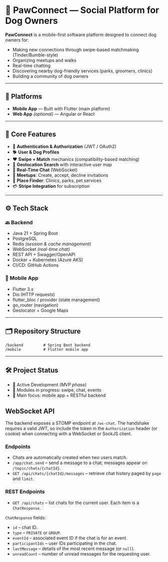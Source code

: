 # 🐾 PawConnect — Social Platform for Dog Owners 

**PawConnect** is a mobile-first software platform designed to connect dog owners for:

- Making new connections through swipe-based matchmaking (Tinder/Bumble-style)
- Organizing meetups and walks
- Real-time chatting
- Discovering nearby dog-friendly services (parks, groomers, clinics)
- Building a community of dog owners

---

## 📱 Platforms

- **Mobile App** — Built with Flutter (main platform)
- **Web App** *(optional)* — Angular or React

---

## 🧩 Core Features

- 🔐 **Authentication & Authorization** (JWT / OAuth2)
- 🐕 **User & Dog Profiles**
- ❤️ **Swipe + Match** mechanics (compatibility-based matching)
- 📍 **Geolocation Search** with interactive user map
- 💬 **Real-Time Chat** (WebSocket)
- 📅 **Meetups**: Create, accept, decline invitations
- 📌 **Place Finder**: Clinics, parks, pet services
- 💳 **Stripe Integration** for subscription

---

## ⚙️ Tech Stack

### 🔙 Backend

- Java 21 + Spring Boot  
- PostgreSQL
- Redis *(session & cache management)*  
- WebSocket *(real-time chat)*  
- REST API + Swagger/OpenAPI  
- Docker + Kubernetes (Azure AKS)  
- CI/CD: GitHub Actions

### 📱 Mobile App

- Flutter 3.x  
- Dio (HTTP requests)  
- flutter_bloc / provider (state management)  
- go_router (navigation)  
- Geolocator + Google Maps

---

## 🗂️ Repository Structure

```
/backend         # Spring Boot backend
/mobile          # Flutter mobile app
```

---

## 🛠️ Project Status

- 🔧 Active Development *(MVP phase)*
- 🧪 Modules in progress: swipe, chat, events
- 🎯 Main focus: mobile app + RESTful backend

## WebSocket API

The backend exposes a STOMP endpoint at `/ws-chat`. The handshake requires a valid JWT,
so include the token in the `Authorization` header (or cookie) when connecting
with a WebSocket or SockJS client.

### Endpoints

- Chats are automatically created when two users match.
- `/app/chat.send` – send a message to a chat; messages appear on `/topic/chats/{chatId}`.
- `GET /api/chats/{chatId}/messages` – retrieve chat history paged by `page` and `limit`.

### REST Endpoints

- `GET /api/chats` – list chats for the current user. Each item is a `ChatResponse`.

`ChatResponse` fields:

- `id` – chat ID.
- `type` – `PRIVATE` or `GROUP`.
- `eventId` – associated event ID if the chat is for an event.
- `participantIds` – user IDs participating in the chat.
- `lastMessage` – details of the most recent message (or `null`).
- `unreadCount` – number of unread messages for the requesting user.
